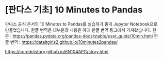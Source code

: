 [판다스 기초] 10 Minutes to Pandas
=====

판다스 공식 문서의 10 Minutes to Pandas를 실습하기 좋게 Jupyter Notebook으로 만들었습니다. 한글 번역은 대부분의 내용은 아래 한글 번역 링크에서 가져왔습니다.
원문 : https://pandas.pydata.org/pandas-docs/stable/user_guide/10min.html
한글 번역 : https://dataitgirls2.github.io/10minutes2pandas/

<a href='https://coredotstory.github.io/6N104APG/story.html'>https://coredotstory.github.io/6N104APG/story.html</a>